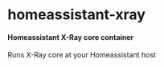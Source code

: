 # homeassistant-xray
#### Homeassistant X-Ray core container
Runs X-Ray core at your Homeassistant host